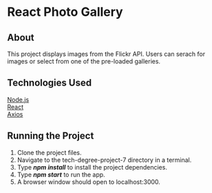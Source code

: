 # React Photo Gallery

## About
This project displays images from the Flickr API. Users can serach for images or select from one of the pre-loaded galleries.

## Technologies Used
[Node.js](https://nodejs.org/en/docs/) <br>
[React](https://reactjs.org/)<br>
[Axios](https://github.com/axios)

## Running the Project
1. Clone the project files.
2. Navigate to the tech-degree-project-7 directory in a terminal.
3. Type *__npm install__* to install the project dependencies.
4. Type *__npm start__* to run the app. 
5. A browser window should open to localhost:3000.

